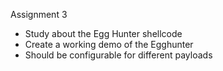 Assignment 3
  - Study about the Egg Hunter shellcode
  - Create a working demo of the Egghunter
  - Should be configurable for different payloads
